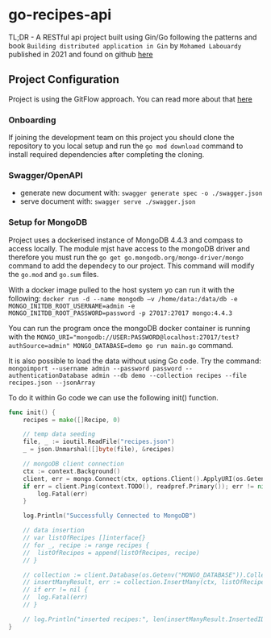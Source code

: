 # go-recipes-api

TL;DR - A RESTful api project built using Gin/Go following the patterns and book `Building distributed application in Gin` by `Mohamed Labouardy` published in 2021 and found on github [here](https://github.com/PacktPublishing/Building-Distributed-Applications-in-Gin)

## Project Configuration

Project is using the GitFlow approach. You can read more about that [here](https://nvie.com/posts/a-successful-git-branching-model/)

### Onboarding

If joining the development team on this project you should clone the repository to you local setup and run the `go mod download` command to install required dependencies after completing the cloning.

### Swagger/OpenAPI
- generate new document with: `swagger generate spec -o ./swagger.json`
- serve document with: `swagger serve ./swagger.json`

### Setup for MongoDB
Project uses a dockerised instance of MongoDB 4.4.3 and compass to access locally. The module mjst have access to the mongoDB driver and therefore you must run the `go get go.mongodb.org/mongo-driver/mongo` command to add the dependecy to our project. This command will modify the `go.mod` and `go.sum` files.

With a docker image pulled to the host system yo can run it with the following:
`docker run -d --name mongodb –v /home/data:/data/db -e MONGO_INITDB_ROOT_USERNAME=admin -e MONGO_INITDB_ROOT_PASSWORD=password -p 27017:27017 mongo:4.4.3`

You can run the program once the mongoDB docker container is running with the `MONGO_URI="mongodb://USER:PASSWORD@localhost:27017/test?authSource=admin" MONGO_DATABASE=demo go run main.go` command.

It is also possible to load the data without using Go code. Try the command: `mongoimport --username admin --password password --authenticationDatabase admin --db demo --collection recipes --file recipes.json --jsonArray`

To do it within Go code we can use the following init() function.
```go
func init() {
	recipes = make([]Recipe, 0)

	// temp data seeding
	file, _ := ioutil.ReadFile("recipes.json")
	_ = json.Unmarshal([]byte(file), &recipes)

	// mongoDB client connection
	ctx := context.Background()
	client, err = mongo.Connect(ctx, options.Client().ApplyURI(os.Getenv("MONGO_URI")))
	if err = client.Ping(context.TODO(), readpref.Primary()); err != nil {
		log.Fatal(err)
	}

	log.Println("Successfully Connected to MongoDB")

	// data insertion
	// var listOfRecipes []interface{}
	// for _, recipe := range recipes {
	// 	listOfRecipes = append(listOfRecipes, recipe)
	// }

	// collection := client.Database(os.Getenv("MONGO_DATABASE")).Collection("recipes")
	// insertManyResult, err := collection.InsertMany(ctx, listOfRecipes)
	// if err != nil {
	// 	log.Fatal(err)
	// }

	// log.Println("inserted recipes:", len(insertManyResult.InsertedIDs))
}
```